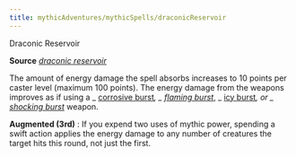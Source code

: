 ```yaml
---
title: mythicAdventures/mythicSpells/draconicReservoir
---
```

Draconic Reservoir

**Source** [_draconic reservoir_](advanced/spells/draconicReservoir.md#_draconic-reservoir-)

The amount of energy damage the spell absorbs increases to 10 points per caster level (maximum 100 points). The energy damage from the weapons improves as if using a _ [corrosive burst](advanced/magicItems/weapons.md#_corrosive-burst)_, _ [flaming burst](magicItems/weapons.md#_weapons-flaming-burst)_, _ [icy burst](magicItems/weapons.md#_weapons-icy-burst)_, or _ [shocking burst](magicItems/weapons.md#_weapons-shocking-burst)_ weapon.

**Augmented (3rd)** : If you expend two uses of mythic power, spending a swift action applies the energy damage to any number of creatures the target hits this round, not just the first.

